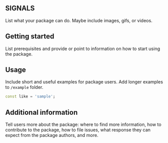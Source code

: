 

## SIGNALS
List what your package can do. Maybe include images, gifs, or videos.

## Getting started

List prerequisites and provide or point to information on how to
start using the package.

## Usage

Include short and useful examples for package users. Add longer examples
to `/example` folder.

```dart
const like = 'sample';
```

## Additional information

 Tell users more about the package: where to find more information, how to
contribute to the package, how to file issues, what response they can expect
from the package authors, and more.
